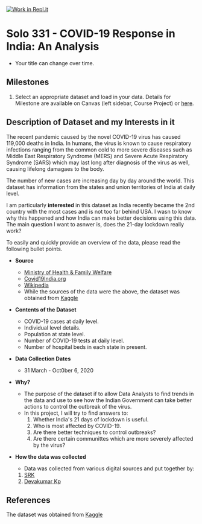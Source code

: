 [![Work in Repl.it](https://classroom.github.com/assets/work-in-replit-14baed9a392b3a25080506f3b7b6d57f295ec2978f6f33ec97e36a161684cbe9.svg)](https://classroom.github.com/online_ide?assignment_repo_id=314616&assignment_repo_type=GroupAssignmentRepo)
# Solo 331 - COVID-19 Response in India: An Analysis 

- Your title can change over time.

## Milestones

1. Select an appropriate dataset and load in your data.
Details for Milestone are available on Canvas (left sidebar, Course Project) or [here](https://firas.moosvi.com/courses/data301/project/milestone01.html).

## Description of Dataset and my Interests in it

The recent pandemic caused by the novel COVID-19 virus has caused 119,000 deaths in India. In humans, the virus is known to cause respiratory infections ranging from the common cold to more severe diseases such as Middle East Respiratory Syndrome (MERS) and Severe Acute Respiratory Syndrome (SARS) which may last long after diagnosis of the virus as well, causing lifelong damagaes to the body. 

The number of new cases are increasing day by day around the world. This dataset has information from the states and union territories of India at daily level.

I am particularly **interested** in this dataset as India recently became the 2nd country with the most cases and is not too far behind USA. I wasn to know why this happened and how India can make better decisions using this data. The main question I want to asnwer is, does the 21-day lockdown really work?

To easily and quickly provide an overview of the data, please read the following bullet points.

- **Source**
  - [Ministry of Health & Family Welfare](https://www.mohfw.gov.in/)
  - [Covid19India.org](http://portal.covid19india.org/)
  - [Wikipedia](https://en.wikipedia.org/wiki/List_of_states_and_union_territories_of_India_by_population)
  - While the sources of the data were the above, the dataset was obtained from [Kaggle](https://www.kaggle.com/sudalairajkumar/covid19-in-india)
  
- **Contents of the Dataset**
  - COVID-19 cases at daily level.
  - Individual level details.
  - Population at state level.
  - Number of COVID-19 tests at daily level.
  - Number of hospital beds in each state in present.
  
- **Data Collection Dates**
  - 31 March - Oct0ber 6, 2020
  
- **Why?**
  - The purpose of the dataset if to allow Data Analysts to find trends in the data and use to see how the Indian Government can take better actions to control the outbreak of the virus. 
  - In this project, I will try to find answers to:
    1. Whether India's 21 days of lockdown is useful.
    2. Who is most affected by COVID-19.
    3. Are there better techniques to control outbreaks?
    4. Are there certain communittes which are more severely affected by the virus?
 - **How the data was collected**
    - Data was collected from various digital sources and put together by:
    1. [SRK](https://www.kaggle.com/sudalairajkumar)
    2. [Devakumar Kp](https://www.kaggle.com/imdevskp)

## References

The dataset was obtained from [Kaggle](https://www.kaggle.com/sudalairajkumar/covid19-in-india)
